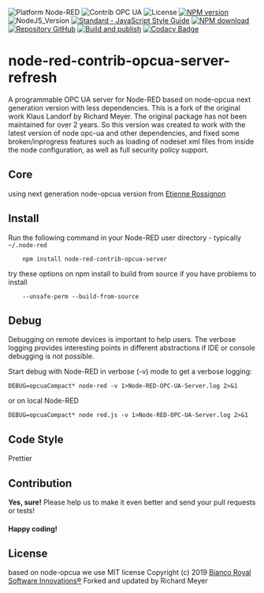 ![Platform Node-RED](https://img.shields.io/badge/Platform-Node--RED-red.png)
![Contrib OPC UA](http://b.repl.ca/v1/Contrib-OPC--UA-blue.png)
![License](https://img.shields.io/badge/License-MIT-orange.png)
[![NPM version](https://badge.fury.io/js/node-red-contrib-opcua-server.png)](https://www.npmjs.com/package/node-red-contrib-opcua-server)
![NodeJS_Version](https://img.shields.io/badge/NodeJS-14.19.1-green.png)
[![Standard - JavaScript Style Guide](https://img.shields.io/badge/code%20style-standard-brightgreen.svg)](http://standardjs.com/)
[![NPM download](https://img.shields.io/npm/dm/node-red-contrib-iiot-opcua.svg)](https://www.npmtrends.com/node-red-contrib-iiot-opcua)
[![Repository GitHub](http://b.repl.ca/v1/Repository-GitHub-orange.png)](https://github.com/BiancoRoyal/node-red-contrib-opcua-server)
[![Build and publish](https://github.com/BiancoRoyal/node-red-contrib-opcua-server/actions/workflows/build.yml/badge.svg)](https://github.com/BiancoRoyal/node-red-contrib-opcua-server/actions/workflows/build.yml)
[![Codacy Badge](https://app.codacy.com/project/badge/Grade/b229fe21da624408b51d075e8e0800cc)](https://www.codacy.com/gh/BiancoRoyal/node-red-contrib-opcua-server/dashboard?utm_source=github.com&amp;utm_medium=referral&amp;utm_content=BiancoRoyal/node-red-contrib-opcua-server&amp;utm_campaign=Badge_Grade)

# node-red-contrib-opcua-server-refresh

A programmable OPC UA server for Node-RED based on node-opcua next generation version with less dependencies.
This is a fork of the original work Klaus Landorf by Richard Meyer.  The original package has not been maintained for over 2 years.  So this version was created to work with the latest version of node opc-ua and other dependencies, and fixed some broken/inprogress features such as loading of nodeset xml files from inside the node configuration, as well as full security policy support.

## Core

using next generation node-opcua version from [Etienne Rossignon](https://github.com/erossignon/)

## Install

Run the following command in your Node-RED user directory - typically `~/.node-red`

        npm install node-red-contrib-opcua-server

try these options on npm install to build from source if you have problems to install

        --unsafe-perm --build-from-source

## Debug

Debugging on remote devices is important to help users. The verbose logging
provides interesting points in different abstractions if IDE or console debugging is not possible.

Start debug with Node-RED in verbose (-v) mode to get a verbose logging:

    DEBUG=opcuaCompact* node-red -v 1>Node-RED-OPC-UA-Server.log 2>&1

or on local Node-RED

    DEBUG=opcuaCompact* node red.js -v 1>Node-RED-OPC-UA-Server.log 2>&1

## Code Style

Prettier

## Contribution

**Yes, sure!** Please help us to make it even better and send your pull requests or tests!

#### Happy coding!

## License

based on node-opcua we use MIT license
Copyright (c) 2019 [Bianco Royal Software Innovations®](https://github.com/BiancoRoyal/)
Forked and updated by Richard Meyer
